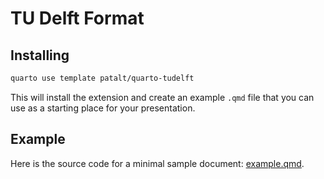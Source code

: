 # TU Delft Format

## Installing

```bash
quarto use template patalt/quarto-tudelft
```

This will install the extension and create an example `.qmd` file that you can use as a starting place for your presentation.
<!-- 
## Using

*TODO*: Describe how to use your format.

## Format Options

*TODO*: If your format has options that can be set via document metadata, describe them. -->

## Example

Here is the source code for a minimal sample document: [example.qmd](example.qmd).
